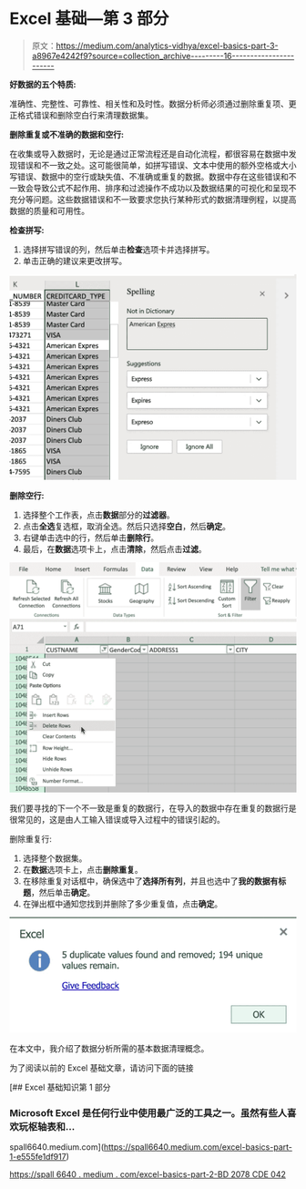 # Excel 基础—第 3 部分

> 原文：<https://medium.com/analytics-vidhya/excel-basics-part-3-a8967e4242f9?source=collection_archive---------16----------------------->

**好数据的五个特质:**

准确性、完整性、可靠性、相关性和及时性。数据分析师必须通过删除重复项、更正格式错误和删除空白行来清理数据集。

**删除重复或不准确的数据和空行:**

在收集或导入数据时，无论是通过正常流程还是自动化流程，都很容易在数据中发现错误和不一致之处。这可能很简单，如拼写错误、文本中使用的额外空格或大小写错误、数据中的空行或缺失值、不准确或重复的数据。数据中存在这些错误和不一致会导致公式不起作用、排序和过滤操作不成功以及数据结果的可视化和呈现不充分等问题。这些数据错误和不一致要求您执行某种形式的数据清理例程，以提高数据的质量和可用性。

**检查拼写:**

1.  选择拼写错误的列，然后单击**检查**选项卡并选择拼写。
2.  单击正确的建议来更改拼写。

![](img/664b060fbf7f4063f88d8322f2db9b84.png)

**删除空行:**

1.  选择整个工作表，点击**数据**部分的**过滤器**。
2.  点击**全选**复选框，取消全选。然后只选择**空白**，然后**确定**。
3.  右键单击选中的行，然后单击**删除行**。
4.  最后，在**数据**选项卡上，点击**清除**，然后点击**过滤**。

![](img/a5d7b235f6b589e3bd8f534e60cac4d4.png)

我们要寻找的下一个不一致是重复的数据行，在导入的数据中存在重复的数据行是很常见的，这是由人工输入错误或导入过程中的错误引起的。

删除重复行:

1.  选择整个数据集。
2.  在**数据**选项卡上，点击**删除重复**。
3.  在移除重复对话框中，确保选中了**选择所有列**，并且也选中了**我的数据有标题**，然后单击**确定**。
4.  在弹出框中通知您找到并删除了多少重复值，点击**确定**。

![](img/599c4fd27664e6614d410a6210dc2257.png)

在本文中，我介绍了数据分析所需的基本数据清理概念。

为了阅读以前的 Excel 基础文章，请访问下面的链接

[](https://spall6640.medium.com/excel-basics-part-1-e555fe1df917) [## Excel 基础知识第 1 部分

### Microsoft Excel 是任何行业中使用最广泛的工具之一。虽然有些人喜欢玩枢轴表和…

spall6640.medium.com](https://spall6640.medium.com/excel-basics-part-1-e555fe1df917) 

[https://spall 6640 . medium . com/excel-basics-part-2-BD 2078 CDE 042](https://spall6640.medium.com/excel-basics-part-2-bd2078cde042)